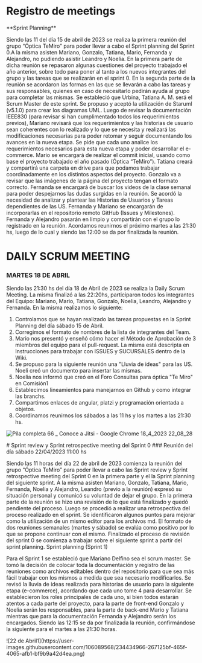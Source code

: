 # Registro de meetings
<div></div>
**Sprint Planning**
<p text-align: justify> Siendo las 11 del día 15 de abril de 2023 se realiza la primera reunión del grupo “Óptica TeMiro” para poder llevar a cabo el Sprint planning del Sprint 0.A la misma asisten Mariano, Gonzalo, Tatiana, Mario, Fernanda y Alejandro, no pudiendo asistir Leandro y Noelia. En la primera parte de dicha reunión se repasaron algunas cuestiones del proyecto trabajado el año anterior, sobre todo para poner al tanto a los nuevos integrantes del grupo y las tareas que se realizarán en el sprint 0. En la segunda parte de la reunión se acordaron las formas en las que se llevarán a cabo las tareas y sus responsables, quienes en caso de necesitarlo pedirán ayuda al grupo para completar las mismas. Se estableció que Urbina, Tatiana A. M. será el Scrum Master de este sprint. Se propuso y aceptó la utilización de Staruml (v5.1.0) para crear los diagramas UML. Luego de revisar la documentación IEEE830 (para revisar si han cumplimentado todos los requerimientos previos), Mariano revisará que los requerimientos y las historias de usuario sean coherentes con lo realizado y lo que se necesita y realizará las modificaciones necesarias para poder retomar y seguir documentando los avances en la nueva etapa. Se pide que cada uno analice los requerimientos necesarios para esta nueva etapa y poder desarrollar el e-commerce. Mario se encargará de realizar el commit inicial, usando como base el proyecto trabajado el año pasado (Óptica “TeMiro”). Tatiana creará y compartirá una carpeta en drive para que podamos trabajar coordinadamente en los distintos aspectos del proyecto. Gonzalo va a revisar que las imágenes de la página del proyecto tengan el formato correcto. Fernanda se encargará de buscar los videos de la clase semanal para poder despejarnos las dudas surgidas en la reunión. Se acordó la necesidad de analizar y plantear las Historias de Usuarios y Tareas dependientes de las US. Fernanda y Mariano se encargarán de incorporarlas en el repositorio remoto GitHub (Issues y Milestones). Fernanda y Alejandro pasarán en limpio y compartirán con el grupo lo registrado en la reunión. Acordamos reunirnos el próximo martes a las 21:30 hs, luego de lo cual y siendo las 12:00 se da por finalizada la reunión.</p>
<div></div>




# DAILY SCRUM MEETING 
### MARTES 18 DE ABRIL
Siendo las 21:30 hs del día 18 de Abril de 2023 se realiza la Daily Scrum Meeting. La misma finalizó a las 22:20hs, participaron todos los integrantes del Equipo: Mariano, Mario, Tatiana, Gonzalo, Noelia, Leandro, Alejandro y Fernanda.
En la misma realizamos lo siguiente:
1. Controlamos que se hayan realizado las tareas propuestas en la Sprint Planning del día sábado 15 de Abril.
2. Corregimos el formato de nombres de la lista de integrantes del Team.
3. Mario nos presentó y enseñó cómo hacer el Método de Aprobación de 3 miembros del equipo para el pull-request. La misma está descripta en Instrucciones para trabajar con ISSUES y SUCURSALES dentro de la Wiki.
4. Se propuso para la siguiente reunión una "Lluvia de ideas" para las US. Noeli creó un documento para insertar las mismas. 
5. Noelia nos informó que creó en el Foro Consultas para óptica "Te Miro" en Comisión1
6. Establecimos lineamientos para manejarnos en Github y como integrar las branchs.
7. Compartimos enlaces de angular, platzi y programación orientada a objetos.
8. Coordinamos reunirnos los sábados a las 11 hs y los martes a las 21:30 hs. 


![Pila completa 66 _ Conoce a Jitsi - Google Chrome 18_4_2023 22_08_28](https://user-images.githubusercontent.com/106987139/233762672-8e575288-e82e-4b9a-b83c-49caa4562aa7.png)

<div></div>
# Sprint review y Sprint retrospective meeting del Sprint 0
### Reunión del día sábado 22/04/2023 11:00 hs

Siendo las 11 horas del día 22 de abril de 2023 comienza la reunión del grupo “Óptica TeMiro” para poder llevar a cabo las Sprint review y Sprint retrospective meeting del Sprint 0 en la primera parte y el la Sprint planning del siguiente sprint. A la misma asisten Mariano, Gonzalo, Tatiana, Mario, Fernanda, Noelia y Alejandro, Leandro (previo a la reunión) expresó su situación personal y comunicó su voluntad de dejar el grupo. En la primera parte de la reunión se hizo una revisión de lo que está finalizado y quedó pendiente del proceso. Luego se procedió a realizar una retrospectiva del proceso realizado en el sprint. Se identificaron algunos puntos para mejorar como la utilización de un mismo editor para los archivos md. El formato de dos reuniones semanales (martes y sábado) se evalúa como positivo por lo que se propone continuar con el mismo. Finalizado el proceso de revisión del sprint 0 se comienza a trabajar sobre el siguiente sprint a partir del sprint planning.
Sprint planning (Sprint 1)

Para el Sprint 1 se estableció que Mariano Delfino sea el scrum master. Se tomó la decisión de colocar toda la documentación y registro de las reuniones como archivos editables dentro del repositorio para que sea más fácil trabajar con los mismos a medida que sea necesario modificarlos. Se revisó la lluvia de ideas realizada para historias de usuario para la siguiente etapa (e-commerce), acordando que cada uno tome 4 para desarrollar. Se establecieron los roles principales de cada uno, si bien todos estarán atentos a cada parte del proyecto, para la parte de front-end Gonzalo y Noelia serán los responsables, para la parte de back-end Mario y Tatiana mientras que para la documentación Fernanda y Alejandro serán los encargados. Siendo las 12:15 se da por finalizada la reunión, confirmándose la siguiente para el martes a las 21:30 horas.
<div></div>
![22 de Abril1](https://user-images.githubusercontent.com/106089568/234434966-267125bf-465f-4065-afb1-bf9b9a42d4ea.png)



